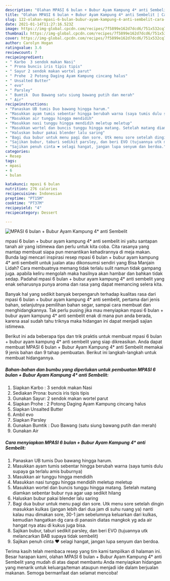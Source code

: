 ```yaml
---
description: "Olahan MPASI 6 bulan + Bubur Ayam Kampung 4* anti Sembelit | Cara Membuat MPASI 6 bulan + Bubur Ayam Kampung 4* anti Sembelit Yang Sedap"
title: "Olahan MPASI 6 bulan + Bubur Ayam Kampung 4* anti Sembelit | Cara Membuat MPASI 6 bulan + Bubur Ayam Kampung 4* anti Sembelit Yang Sedap"
slug: 122-olahan-mpasi-6-bulan-bubur-ayam-kampung-4-anti-sembelit-cara-membuat-mpasi-6-bulan-bubur-ayam-kampung-4-anti-sembelit-yang-sedap
date: 2021-01-14T11:27:16.523Z
image: https://img-global.cpcdn.com/recipes/7f5899e162d7dcd6/751x532cq70/mpasi-6-bulan-bubur-ayam-kampung-4-anti-sembelit-foto-resep-utama.jpg
thumbnail: https://img-global.cpcdn.com/recipes/7f5899e162d7dcd6/751x532cq70/mpasi-6-bulan-bubur-ayam-kampung-4-anti-sembelit-foto-resep-utama.jpg
cover: https://img-global.cpcdn.com/recipes/7f5899e162d7dcd6/751x532cq70/mpasi-6-bulan-bubur-ayam-kampung-4-anti-sembelit-foto-resep-utama.jpg
author: Carolyn Hogan
ratingvalue: 3.6
reviewcount: 7
recipeingredient:
- " Karbo  3 sendok makan Nasi"
- " Prona buncis iris tipis tipis"
- " Sayur 2 sendok makan wortel parut"
- " Prohe  2 Potong Daging Ayam Kampung cincang halus"
- " Unsalted Butter"
- " evo"
- " Parsley"
- " Bumtik  Duo Bawang satu siung bawang putih dan merah"
- " Air"
recipeinstructions:
- "Panaskan UB tumis Duo bawang hingga harum."
- "Masukkan ayam tumis sebentar hingga berubah warna (saya tumis dulu supaya ga terlalu amis buburnya)"
- "Masukkan air tunggu hingga mendidih"
- "Masukkan nasi tunggu hingga mendidih meletup meletup"
- "Masukkan wortel dan buncis tunggu hingga matang. Setelah matang diamkan sebentar bubur nya agar uap sedikit hilang"
- "Haluskan bubur pakai blender lalu saring"
- "Bagi dua bubur untuk menu pagi dan sore. Utk menu sore setelah dingin masukkan kulkas (jangan lebih dari dua jam di suhu ruang ya) nanti kalau mau dimakan sore, 30-1 jam sebelumnya keluarkan dari kulkas, kemudian hangatkan dg cara di panasin diatas mangkok yg ada air hangat nya atau di kukus juga bisa."
- "Sajikan bubur, taburi sedikit parsley, dan beri EVO (tujuannya utk melancarkan BAB supaya tidak sembelit)"
- "Sajikan penuh cinta ❤ selagi hangat, jangan lupa senyum dan berdoa."
categories:
- Resep
tags:
- mpasi
- 6
- bulan

katakunci: mpasi 6 bulan 
nutrition: 276 calories
recipecuisine: Indonesian
preptime: "PT15M"
cooktime: "PT37M"
recipeyield: "4"
recipecategory: Dessert

---
```



![MPASI 6 bulan + Bubur Ayam Kampung 4* anti Sembelit](https://img-global.cpcdn.com/recipes/7f5899e162d7dcd6/751x532cq70/mpasi-6-bulan-bubur-ayam-kampung-4-anti-sembelit-foto-resep-utama.jpg)


mpasi 6 bulan + bubur ayam kampung 4* anti sembelit ini yaitu santapan tanah air yang istimewa dan perlu untuk kita coba. Cita rasanya yang mantap membuat siapa pun menantikan kehadirannya di meja makan.
Bunda lagi mencari inspirasi resep mpasi 6 bulan + bubur ayam kampung 4* anti sembelit untuk jualan atau dikonsumsi sendiri yang Bisa Manjain Lidah? Cara membuatnya memang tidak terlalu sulit namun tidak gampang juga. apabila keliru mengolah maka hasilnya akan hambar dan bahkan tidak sedap. Padahal mpasi 6 bulan + bubur ayam kampung 4* anti sembelit yang enak seharusnya punya aroma dan rasa yang dapat memancing selera kita.

Banyak hal yang sedikit banyak berpengaruh terhadap kualitas rasa dari mpasi 6 bulan + bubur ayam kampung 4* anti sembelit, pertama dari jenis bahan, selanjutnya pemilihan bahan segar, sampai cara membuat dan menghidangkannya. Tak perlu pusing jika mau menyiapkan mpasi 6 bulan + bubur ayam kampung 4* anti sembelit enak di mana pun anda berada, karena asal sudah tahu triknya maka hidangan ini dapat menjadi sajian istimewa.




Berikut ini ada beberapa tips dan trik praktis untuk membuat mpasi 6 bulan + bubur ayam kampung 4* anti sembelit yang siap dikreasikan. Anda dapat membuat MPASI 6 bulan + Bubur Ayam Kampung 4* anti Sembelit memakai 9 jenis bahan dan 9 tahap pembuatan. Berikut ini langkah-langkah untuk membuat hidangannya.

<!--inarticleads1-->

##### Bahan-bahan dan bumbu yang diperlukan untuk pembuatan MPASI 6 bulan + Bubur Ayam Kampung 4* anti Sembelit:

1. Siapkan  Karbo : 3 sendok makan Nasi
1. Sediakan  Prona: buncis iris tipis tipis
1. Gunakan  Sayur: 2 sendok makan wortel parut
1. Siapkan  Prohe : 2 Potong Daging Ayam Kampung cincang halus
1. Siapkan  Unsalted Butter
1. Ambil  evo
1. Siapkan  Parsley
1. Gunakan  Bumtik : Duo Bawang (satu siung bawang putih dan merah)
1. Gunakan  Air




<!--inarticleads2-->

##### Cara menyiapkan MPASI 6 bulan + Bubur Ayam Kampung 4* anti Sembelit:

1. Panaskan UB tumis Duo bawang hingga harum.
1. Masukkan ayam tumis sebentar hingga berubah warna (saya tumis dulu supaya ga terlalu amis buburnya)
1. Masukkan air tunggu hingga mendidih
1. Masukkan nasi tunggu hingga mendidih meletup meletup
1. Masukkan wortel dan buncis tunggu hingga matang. Setelah matang diamkan sebentar bubur nya agar uap sedikit hilang
1. Haluskan bubur pakai blender lalu saring
1. Bagi dua bubur untuk menu pagi dan sore. Utk menu sore setelah dingin masukkan kulkas (jangan lebih dari dua jam di suhu ruang ya) nanti kalau mau dimakan sore, 30-1 jam sebelumnya keluarkan dari kulkas, kemudian hangatkan dg cara di panasin diatas mangkok yg ada air hangat nya atau di kukus juga bisa.
1. Sajikan bubur, taburi sedikit parsley, dan beri EVO (tujuannya utk melancarkan BAB supaya tidak sembelit)
1. Sajikan penuh cinta ❤ selagi hangat, jangan lupa senyum dan berdoa.




Terima kasih telah membaca resep yang tim kami tampilkan di halaman ini. Besar harapan kami, olahan MPASI 6 bulan + Bubur Ayam Kampung 4* anti Sembelit yang mudah di atas dapat membantu Anda menyiapkan hidangan yang menarik untuk keluarga/teman ataupun menjadi ide dalam berjualan makanan. Semoga bermanfaat dan selamat mencoba!
